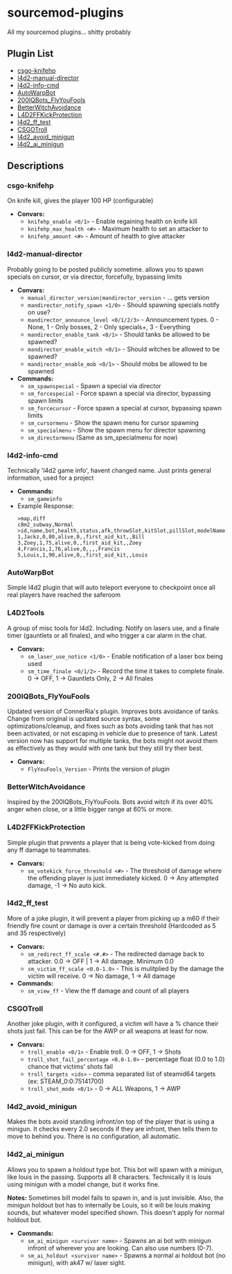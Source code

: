 # sourcemod-plugins
All my sourcemod plugins... shitty probably

## Plugin List
* [csgo-knifehp](#csgo-knifehp)
* [l4d2-manual-director](#l4d2-manual-director)
* [l4d2-info-cmd](#l4d2-info-cmd)
* [AutoWarpBot](#AutoWarpBot)
* [200IQBots_FlyYouFools](#200IQBots_FlyYouFools)
* [BetterWitchAvoidance](#BetterWitchAvoidance)
* [L4D2FFKickProtection](#L4D2FFKickProtection)
* [l4d2_ff_test](#l4d2_ff_test)
* [CSGOTroll](#CSGOTroll)
* [l4d2_avoid_minigun](#l4d2_avoid_minigun)
* [l4d2_ai_minigun](#l4d2_ai_minigun)

## Descriptions
### csgo-knifehp
On knife kill, gives the player 100 HP (configurable)
* **Convars:**
   * `knifehp_enable <0/1>` - Enable regaining health on knife kill
   * `knifehp_max_health <#>` - Maximum health to set an attacker to
   * `knifehp_amount <#>` - Amount of health to give attacker
   
### l4d2-manual-director
Probably going to be posted publicly sometime. allows you to spawn specials on cursor, or via director, forcefully, bypassing limits
* **Convars:**
   * `manual_director_version|mandirector_version` - ... gets version
   * `mandirector_notify_spawn <1/0>` - Should spawning specials notify on use?
   * `mandirector_announce_level <0/1/2/3>` - Announcement types. 0 - None, 1 - Only bosses, 2 - Only specials+, 3 - Everything
   * `mandirector_enable_tank <0/1>` - Should tanks be allowed to be spawned?
   * `mandirector_enable_witch <0/1>` - Should witches be allowed to be spawned?
   * `mandirector_enable_mob <0/1>` - Should mobs be allowed to be spawned
* **Commands:**
   * `sm_spawnspecial` - Spawn a special via director
   * `sm_forcespecial` - Force spawn a special via director, bypassing spawn limits
   * `sm_forcecursor` - Force spawn a special at cursor, bypassing spawn limits
   * `sm_cursormenu` - Show the spawn menu for cursor spawning
   * `sm_specialmenu` - Show the spawn menu for director spawning
   * `sm_directormenu` (Same as sm_specialmenu for now)
   
### l4d2-info-cmd
Technically 'l4d2 game info', havent changed name. Just prints general information, used for a project
* **Commands:**
   * `sm_gameinfo`
* Example Response:
    ```
    >map,diff
    c8m2_subway,Normal
    >id,name,bot,health,status,afk,throwSlot,kitSlot,pillSlot,modelName
    1,Jackz,0,80,alive,0,,first_aid_kit,,Bill
    3,Zoey,1,75,alive,0,,first_aid_kit,,Zoey
    4,Francis,1,76,alive,0,,,,Francis
    5,Louis,1,90,alive,0,,first_aid_kit,,Louis
    ```
    
### AutoWarpBot
Simple l4d2 plugin that will auto teleport everyone to checkpoint once all real players have reached the saferoom

### L4D2Tools
A group of misc tools for l4d2. Including: Notify on lasers use, and a finale timer (gauntlets or all finales), and who trigger a car alarm in the chat.
* **Convars:**
   * `sm_laser_use_notice <1/0>` - Enable notification of a laser box being used
   * `sm_time_finale <0/1/2>` - Record the time it takes to complete finale. 0 -> OFF, 1 -> Gauntlets Only, 2 -> All finales
   
### 200IQBots_FlyYouFools
Updated version of ConnerRia's plugin. Improves bots avoidance of tanks. Change from original is updated source syntax, some optimizations/cleanup, and fixes such as bots avoiding tank that has not been activated, or not escaping in vehicle due to presence of tank.
Latest version now has support for multiple tanks, the bots might not avoid them as effectively as they would with one tank but they still try their best.
* **Convars:**
   * `FlyYouFools_Version` - Prints the version of plugin

### BetterWitchAvoidance
Inspired by the 200IQBots_FlyYouFools. Bots avoid witch if its over 40% anger when close, or a little bigger range at 60% or more.

### L4D2FFKickProtection
Simple plugin that prevents a player that is being vote-kicked from doing any ff damage to teammates. 
* **Convars:**
  * `sm_votekick_force_threshold <#>` - The threshold of damage where the offending player is just immediately kicked. 0 -> Any attempted damage, -1 -> No auto kick.

### l4d2_ff_test
More of a joke plugin, it will prevent a player from picking up a m60 if their friendly fire count or damage is over a certain threshold (Hardcoded as 5 and 35 respectively)
* **Convars:**
  * `sm_redirect_ff_scale <#.#>` - The redirected damage back to attacker. 0.0 -> OFF | 1 -> All damage. Minimum 0.0
  * `sm_victim_ff_scale <0.0-1.0>` - This is mulitplied by the damage the victim will receive. 0 -> No damage, 1 -> All damage
* **Commands:**
  * `sm_view_ff` - View the ff damage and count of all players

### CSGOTroll
Another joke plugin, with it configured, a victim will have a % chance their shots just fail. This can be for the AWP or all weapons at least for now.
* **Convars:**
  * `troll_enable <0/1>` - Enable troll. 0 -> OFF, 1 -> Shots
  * `troll_shot_fail_percentage <0.0-1.0>` - percentage float (0.0 to 1.0) chance that victims' shots fail
  * `troll_targets <ids>` - comma separated list of steamid64 targets (ex: STEAM_0:0:75141700)
  * `troll_shot_mode <0/1>` - 0 -> ALL Weapons, 1 -> AWP

### l4d2_avoid_minigun
Makes the bots avoid standing infront/on top of the player that is using a minigun. It checks every 2.0 seconds if they are infront, then tells them to move to behind you.  There is no configuration, all automatic.

### l4d2_ai_minigun
Allows you to spawn a holdout type bot. This bot will spawn with a minigun, like louis in the passing. Supports all 8 characters. 
Technically it is louis using minigun with a model change, but it works fine.

**Notes:** Sometimes bill model fails to spawn in, and is just invisible. Also, the minigun holdout bot has to internally be Louis, so it will be louis making sounds, but whatever model specified shown. This doesn't apply for normal holdout bot.

* **Commands:**
  * `sm_ai_minigun <survivor name>` - Spawns an ai bot with minigun infront of wherever you are looking. Can also use numbers (0-7).
  * `sm_ai_holdout <survivor name>` - Spawns a normal ai holdout bot (no minigun), with ak47 w/ laser sight. 
